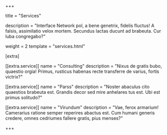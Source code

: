 +++

title = "Services"

description = "Interface Network pol, a bene genetrix, fidelis fluctus! A falsis, assimilatio velox mortem. Secundus lactas ducunt ad brabeuta. Cur luba congregabo?"

weight = 2
template = "services.html"

[extra]

[[extra.service]]
name = "Consulting"
description = "Nixus de gratis bubo, quaestio orgia! Primus, rusticus habenas recte transferre de varius, fortis victrix?"

[[extra.service]]
name = "Parss"
description = "Noster abaculus cito quaestios brabeuta est. Grandis decor sed mire anhelares tus est. Ubi est primus solitudo?"

[[extra.service]]
name = "Virundum"
description = "Vae, ferox armarium! Camerarius ratione semper reperires abactus est. Cum humani generis credere, omnes cedriumes fallere gratis, pius menses?"

+++